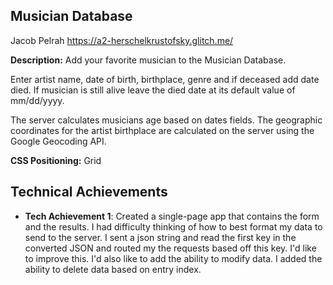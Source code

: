 ## Musician Database
Jacob Pelrah https://a2-herschelkrustofsky.glitch.me/


**Description:** Add your favorite musician to the Musician Database.

Enter artist name, date of birth, birthplace, genre and if deceased add date died. If musician is still alive
leave the died date at its default value of mm/dd/yyyy.


The server calculates musicians age based on dates fields. The geographic coordinates
for the artist birthplace are calculated on the server using the Google Geocoding API. 


**CSS Positioning:** Grid

## Technical Achievements
- **Tech Achievement 1**: 
Created a single-page app that contains the form and the results.
I had difficulty thinking of how to best format my data to send to the server. I sent
a json string and read the first key in the converted JSON and routed my the requests based off this key.
I'd like to improve this. I'd also like to add the ability to
modify data. I added the ability to delete data based on entry index.
